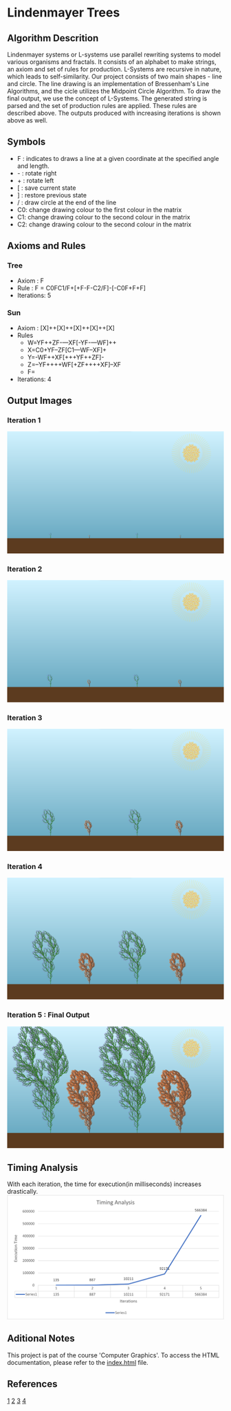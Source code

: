 # Lindenmayer Trees
## Algorithm Descrition
Lindenmayer systems or L-systems use parallel rewriting systems to model various organisms and fractals. It consists of an alphabet to make strings, an axiom and set of rules for production. L-Systems are recursive in nature, which leads to self-similarity. Our project consists of two main shapes - line and circle. The line drawing is an implementation of Bressenham's Line Algorithms, and the cicle utilizes the Midpoint Circle Algorithm. To draw the final output, we use the concept of L-Systems. The generated string is parsed and the set of production rules are applied. These rules are described above. The outputs produced with increasing iterations is shown above as well.
## Symbols
- F : indicates to draws a line at a given coordinate at the specified angle and length.
- \- : rotate right
- \+ : rotate left
- [ : save current state
- ] : restore previous state
- / : draw circle at the end of the line
- C0: change drawing colour to the first colour in the matrix
- C1: change drawing colour to the second colour in the matrix
- C2: change drawing colour to the second colour in the matrix
## Axioms and Rules
### Tree
- Axiom : F
- Rule : F = C0FC1/F+[+F-F-C2/F]-[-C0F+F+F]
- Iterations: 5
### Sun
- Axiom : [X]++[X]++[X]++[X]++[X]
- Rules
    - W=YF++ZF-—XF[-YF-—WF]++
    - X=C0+YF–ZF[C1—WF–XF]+
    - Y=-WF++XF[+++YF++ZF]-
    - Z=–YF++++WF[+ZF++++XF]–XF
    - F=
- Iterations: 4
## Output Images
### Iteration 1
![](/Output%20images/it1.png)
### Iteration 2
![](/Output%20images/it2.png)
### Iteration 3
![](/Output%20images/it3.png)
### Iteration 4
![](/Output%20images/it4.png)
### Iteration 5 : Final Output
![](/Output%20images/final_image.png)
## Timing Analysis
With each iteration, the time for execution(in milliseconds) increases drastically.
![](/Output%20images/TimeAnalysis.png)
## Aditional Notes
This project is pat of the course 'Computer Graphics'. To access the HTML documentation, please refer to the [index.html](/Documentation/html/index.html) file.
## References
[1](https://paulbourke.net/fractals/lsys/)
[2](https://www.youtube.com/watch?v=f6ra024-ASY&t=1134s)
[3](http://alvyray.com/Papers/CG/PlantsFractalsandFormalLanguages.pdf)
[4](https://docs.racket-lang.org/lindenmayer/Interpreting_L-systems.html?source=post_page--&mdash;98e07de6bd63-------------------&mdash;)
